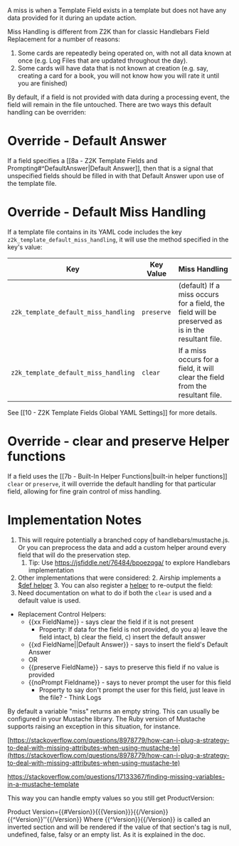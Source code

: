 
A miss is when a Template Field exists in a template but does not have any data provided for it during an update action.

Miss Handling is different from Z2K than for classic Handlebars Field Replacement for a number of reasons:
1. Some cards are repeatedly being operated on, with not all data known at once (e.g. Log Files that are updated throughout the day).
2. Some cards will have data that is not known at creation (e.g. say, creating a card for a book, you will not know how you will rate it until you are finished)

By default, if a field is not provided with data during a processing event, the field will remain in the file untouched. There are two ways this default handling can be overriden:

# Override - Default Answer
If a field specifies a [[8a - Z2K Template Fields and Prompting#^DefaultAnswer|Default Answer]], then that is a signal that unspecified fields should be filled in with that Default Answer upon use of the template file.

# Override - Default Miss Handling 
If a template file contains in its YAML code includes the key `z2k_template_default_miss_handling`, it will use the method specified in the key's value:

| Key                                  | Key Value  | Miss Handling                                                                                    |
| ------------------------------------ | ---------- | ------------------------------------------------------------------------------------------------ |
| `z2k_template_default_miss_handling` | `preserve` | (default) If a miss occurs for a field, the field will be preserved as is in the resultant file. |
| `z2k_template_default_miss_handling` | `clear`    | If a miss occurs for a field, it will clear the field from the resultant file.                   |
See [[10 - Z2K Template Fields Global YAML Settings]] for more details.

# Override - clear and preserve Helper functions
If a field uses the [[7b - Built-In Helper Functions|built-in helper functions]] `clear` or `preserve`, it will override the default handling for that particular field, allowing for fine grain control of miss handling. 

# Implementation Notes

1. This will require potentially a branched copy of handlebars/mustache.js. Or you can preprocess the data and add a custom helper around every field that will do the preservation step.
	1. Tip: Use https://jsfiddle.net/76484/bpoezqga/ to explore Handlebars implementation
2. Other implementations that were considered:
	2. Airship implements a [$def helper](https://jsfiddle.net/76484/bpoezqga/)
	3. You can also register a [helper](https://jsfiddle.net/76484/bpoezqga/) to re-output the field: 
3. Need documentation on what to do if both the  `clear`  is used and a default value is used. 

- Replacement Control Helpers:
	- {{xx FieldName}} - says clear the field if it is not present 
		- Property: If data for the field is not provided, do you a) leave the field intact, b) clear the field, c) insert the default answer
	- {{xd FieldName||Default Answer}} - says to insert the field's Default Answer
	- OR 
	- {{preserve FieldName}} - says to preserve this field if no value is provided
	- {{noPrompt Fieldname}} - says to never prompt the user for this field
		-  Property to say don't prompt the user for this field, just leave in the file? - Think Logs


By default a variable "miss" returns an empty string. This can usually be configured in your Mustache library. The Ruby version of Mustache supports raising an exception in this situation, for instance.


[https://stackoverflow.com/questions/8978779/how-can-i-plug-a-strategy-to-deal-with-missing-attributes-when-using-mustache-te](https://stackoverflow.com/questions/8978779/how-can-i-plug-a-strategy-to-deal-with-missing-attributes-when-using-mustache-te)


https://stackoverflow.com/questions/17133367/finding-missing-variables-in-a-mustache-template

This way you can handle empty values so you still get ProductVersion:

Product Version={{#Version}}{{{Version}}}{{/Version}}{{^Version}}''{{/Version}}
Where {{^Version}}{{/Version}} is called an inverted section and will be rendered if the value of that section's tag is null, undefined, false, falsy or an empty list. As it is explained in the doc.



